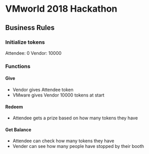 # VMworld 2018 Hackathon

## Business Rules

### Initialize tokens
Attendee: 0 
Vendor: 10000 

### Functions
#### Give 
- Vendor gives Attendee token 
- VMware gives Vendor 10000 tokens at start

#### Redeem
- Attendee gets a prize based on how many tokens they have

#### Get Balance
- Attendee can check how many tokens they have
- Vender can see how many people have stopped by their booth